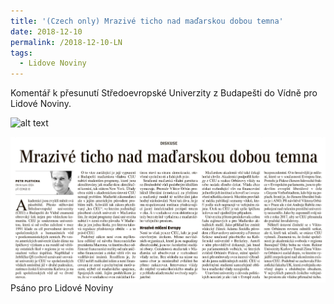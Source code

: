 ```yaml
---
title: '(Czech only) Mrazivé ticho nad maďarskou dobou temna'
date: 2018-12-10
permalink: /2018-12-10-LN
tags:
  - Lidove Noviny
---
```


Komentář k přesunutí Středoevropské Univerzity z Budapešti do Vídně pro Lidové Noviny.

![alt text]("https://github.com/plepetr/plepetr.github.io/tree/master/images/LNclanek.PNG")

<img src="/images/LN clanek.PNG"
     alt="LN clanek"
     style="float: left; margin-right: 10px;" />
     
Psáno pro Lidové Noviny
